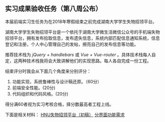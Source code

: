 ## 实习成果验收任务（第八周公布）

本届前端实习生任务为在2018年寒假结束之前完成湖南大学学生失物招领平台。

湖南大学学生失物招领平台是一个依托于湖南大学微生活微信公众号的手机端失物招领平台，拥有发布拾取信息，发布遗失信息，系统内部匹配信息通知系统，信息登记和注册，个人中心管理自己的发帖，擦亮自己的发布信息等功能。

推荐技术栈为 _jQuery + handlebars_ 或 _Vue + Vue-router_ 。具体技术栈每人自定，这两种技术栈我将会大致讲解他们的实现思路。每人各自完成一份工程。

结束评分时我会从下面几个角度来分别评分：

1. 功能实现，系统鲁棒性与设计稿还原。（60分）
2. 前端安全性能。(20分)
3. 代码组织和代码风格。(20分)  

得分满60者视为实习考核合格，择分数最高者工程上线。

下面是相关材料：
[HNU失物招领平台（初稿）](http://img1.zain.red/static/HNU%E5%A4%B1%E7%89%A9%E6%8B%9B%E9%A2%86%E5%B9%B3%E5%8F%B0%EF%BC%88%E5%88%9D%E7%A8%BF%EF%BC%89.zip)
[分界面功能需求](http://img1.zain.red/static/%E5%88%86%E7%95%8C%E9%9D%A2%E5%8A%9F%E8%83%BD%E9%9C%80%E6%B1%82.pdf)
